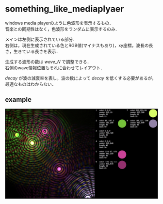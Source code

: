 # something_like_mediaplyaer

windows media playerのように色波形を表示するもの．  
音楽との同期性はなく，色波形をランダムに表示するのみ．  

メインは左側に表示されている部分．  
右側は，現在生成されている色とRGB値(マイナスもあり)，xy座標，波長の長さ，生きている長さを表示．  

生成する波形の数は _wave_N_ で調整できる．  
右側のwave情報位置もそれに合わせてレイアウト．  

_decay_ が波の減衰率を表し，波の数によって _decay_ を低くする必要があるが，最適なものはわからない．

## example

![ex](./ex.jpg)
